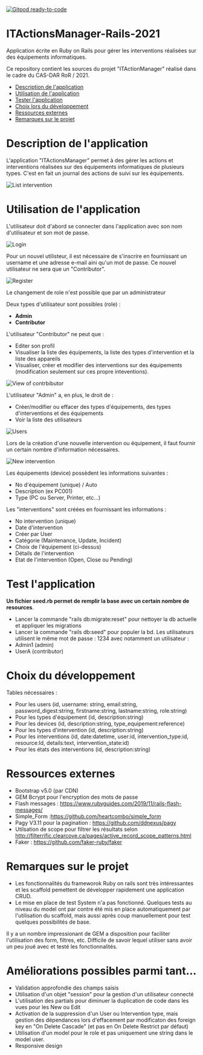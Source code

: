 [![Gitpod ready-to-code](https://img.shields.io/badge/Gitpod-ready--to--code-blue?logo=gitpod)](https://gitpod.io/#https://github.com/jefschaerz/ITActionsManager-Rails-2021.git)

# ITActionsManager-Rails-2021
Application écrite en Ruby on Rails pour gérer les interventions réalisées sur des équipements informatiques.

<a name="top"></a>
Ce repository contient les sources du projet "ITActionManager" réalisé dans le cadre du CAS-DAR RoR / 2021.

- [Description de l'application](#description-application)
- [Utilisation de l'application](#utilisation-application)
- [Tester l'application](#tester-application)
- [Choix lors du développement](#choix-developpement)
- [Ressources externes](#ressources-externes)
- [Remarques sur le projet](#remarques-projet)

<a name="description-application"></a>
# Description de l'application
L'application "ITActionsManager" permet à des gérer les actions et interventions réalisées sur des équipements informatiques de plusieurs types. 
C'est en fait un journal des actions de suivi sur les équipements.

![List intervention](doc/Interventions_list_all.png)

<a name="utilisation-application"></a>
# Utilisation de l'application
L'utilisateur doit d'abord se connecter dans l'application avec son nom d'utilisateur et son mot de passe. 

![Login](doc/Login.png)

Pour un nouvel utilisteur, il est nécessaire de s'inscrire en fournissant un username et une adresse e-mail aini qu'un mot de passe.
Ce nouvel utilisateur ne sera que un "Contributor".

![Register](doc/register.png)

Le changement de role n'est possible que par un administrateur

Deux types d'utilisateur sont possibles (role) :
* __Admin__
* __Contributor__ 

L'utilisateur "Contributor" ne peut que :
* Editer son profil
* Visualiser la liste des équipements, la liste des types d'intervention et la liste des appareils
* Visualiser, créer et modifier des interventions sur des équipements (modification seulement sur ces propre inteventions).

![View of contrbibutor](doc/Equipment_type_list.png)

L'utilisateur "Admin" a, en plus, le droit de  :
* Créer/modifier ou effacer des types d'équipements, des types d'interventions et des équipements
* Voir la liste des utilisateurs

![Users](doc/USers_list.png)

Lors de la création d'une nouvelle intervention ou équipement, il faut fournir un certain nombre d'information nécessaires.

![New intervention](doc/New_intervention.png)

Les équipements (device) possèdent les informations suivantes :
* No d'équipement (unique) / Auto
* Description (ex PC001)
* Type (PC ou Server, Printer, etc...)

Les "interventions" sont créées en fournissant les informations :
* No intervention (unique)
* Date d'intervention
* Créer par User
* Catégorie (Maintenance, Update, Incident)
* Choix de l'équipement (ci-dessus)
* Détails de l'intervention
* Etat de l'intervention (Open, Close ou Pending)

<a name="tester_application"></a>
# Test l'application
__Un fichier seed.rb permet de remplir la base avec un certain nombre de resources__.
* Lancer la commande "rails db:migrate:reset" pour nettoyer la db actuelle et appliquer les migrations
* Lancer la commande "rails db:seed" pour populer la bd.
Les utilisateurs utilisent le même mot de passe : 1234 avec notamment un utilisateur :
* Admin1 (admin)
* UserA (contributor)

<a name="choix-developpementn"></a>
# Choix du développement
Tables nécessaires :
* Pour les users (id, username: string, email:string, password_digest:string, firstname:string, lastname:string, role:string)
* Pour les types d'équipement (id, description:string)
* Pour les devices (id, description:string, type_equipement:reference)
* Pour les types d'intervention (id, description:string)
* Pour les interventions (id, date:datetime, user:id, intervention_type:id, resource:Id, details:text, intervention_state:id)
* Pour les états des interventions (id, description:string)

<a name="ressources-externes"></a>
# Ressources externes
* Bootstrap v5.0 (par CDN) 
* GEM Bcrypt pour l'encryption des mots de passe
* Flash messages : https://www.rubyguides.com/2019/11/rails-flash-messages/
* Simple_Form :https://github.com/heartcombo/simple_form
* Pagy V3.11 pour la pagination : https://github.com/ddnexus/pagy
* Utilsation de scope pour filtrer les résultats selon http://filterrific.clearcove.ca/pages/active_record_scope_patterns.html
* Faker : https://github.com/faker-ruby/faker

<a name="remarques-projet"></a>
# Remarques sur le projet
* Les fonctionnalités du frameworok Ruby on rails sont très intéressantes et les scaffold pemettent de développer rapidement une application CRUD.
* Le mise en place de test System n'a pas fonctionné. Quelques tests au niveau du model ont par contre été mis en place automatiquement par l'utilisation du scaffold,
mais aussi après coup manuellement pour test quelques possibilités de base.

Il y a un nombre impressionant de GEM a disposition pour faciliter l'utilisation des form, filtres, etc.
Difficile de savoir lequel utiliser sans avoir un peu joué avec et testé les fonctionnalités.

<a name="Améliorations possibles"></a>
# Améliorations possibles parmi tant...
* Validation approfondie des champs saisis 
* Utilisation d'un objet "session" pour la gestion d'un utilisateur connecté
* L'utilisation des partials pour diminuer la duplication de code dans les vues pour les New ou Edit
* Activation de la suppression d'un User ou Intervention type, mais gestion des dépendances lors d'effacement par modificaton des foreign key en "On Delete Cascade" (et pas en On Delete Restrict par défaut)
* Utilisation d'un model pour le role et pas uniquement une string dans le model user.
* Responsive design